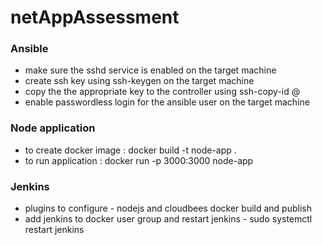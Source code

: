 # netAppAssessment


### Ansible
* make sure the sshd service is enabled on the target machine
* create ssh key using ssh-keygen on the target machine
* copy the the appropriate key to the controller using ssh-copy-id <user>@<ip of controller machine>
* enable passwordless login for the ansible user on the target machine

### Node application
* to create docker image : docker build -t node-app .
* to run application : docker run -p 3000:3000 node-app

### Jenkins
* plugins to configure - nodejs and cloudbees docker build and publish
* add jenkins to docker user group and restart jenkins - sudo systemctl restart jenkins
